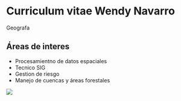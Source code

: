# Curriculum vitae Wendy Navarro

Geografa

## Áreas de interes  
- Procesamientno de datos espaciales  
- Tecnico SIG 
- Gestion de riesgo  
- Manejo de cuencas y áreas forestales 

![](https://cnnespanol.cnn.com/wp-content/uploads/2019/08/gatos-felinos-mininos-gatito.jpg?quality=100&strip=info)  
